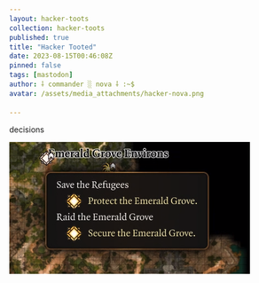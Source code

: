 ```yaml
---
layout: hacker-toots
collection: hacker-toots
published: true
title: "Hacker Tooted"
date: 2023-08-15T00:46:08Z
pinned: false
tags: [mastodon]
author: ⸸ commander ░ nova ⸸ :~$
avatar: /assets/media_attachments/hacker-nova.png

---
```


<p>decisions</p>

![media](/assets/media_attachments/files/110/890/868/037/921/956/original/d9ff653b2b31b813.png)
